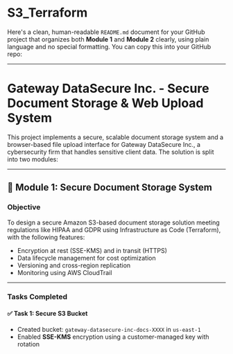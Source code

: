 # S3_Terraform


Here's a clean, human-readable `README.md` document for your GitHub project that organizes both **Module 1** and **Module 2** clearly, using plain language and no special formatting. You can copy this into your GitHub repo:

---

# Gateway DataSecure Inc. - Secure Document Storage & Web Upload System

This project implements a secure, scalable document storage system and a browser-based file upload interface for Gateway DataSecure Inc., a cybersecurity firm that handles sensitive client data. The solution is split into two modules:

---

## 🔐 Module 1: Secure Document Storage System

### Objective

To design a secure Amazon S3-based document storage solution meeting regulations like HIPAA and GDPR using Infrastructure as Code (Terraform), with the following features:

* Encryption at rest (SSE-KMS) and in transit (HTTPS)
* Data lifecycle management for cost optimization
* Versioning and cross-region replication
* Monitoring using AWS CloudTrail

---

### Tasks Completed

#### ✅ Task 1: Secure S3 Bucket

* Created bucket: `gateway-datasecure-inc-docs-XXXX` in `us-east-1`
* Enabled **SSE-KMS** encryption using a customer-managed key with rotation

